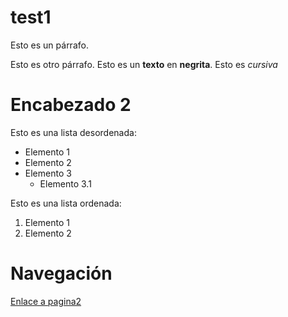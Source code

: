 # test1 

Esto es un párrafo.

Esto es otro párrafo. Esto es un __texto__ en **negrita**. Esto es *cursiva*

# Encabezado 2

Esto es una lista desordenada:
* Elemento 1
* Elemento 2
* Elemento 3
  * Elemento 3.1
 
 Esto es una lista ordenada:
 1. Elemento 1
 2. Elemento 2
 
# Navegación
[Enlace a pagina2](pagina2)
